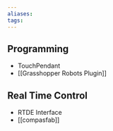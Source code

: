 ```yaml
---
aliases: 
tags: 
---
```


## Programming

- TouchPendant
- [[Grasshopper Robots Plugin]]

## Real Time Control

- RTDE Interface
- [[compasfab]]